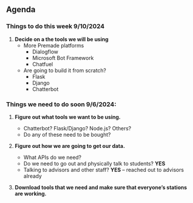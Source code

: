 ## Agenda

### Things to do this week 9/10/2024

1. **Decide on a the tools we will be using**
   - More Premade platforms
      - Dialogflow
      - Microsoft Bot Framework
      - Chatfuel
   - Are going to build it from scratch?
      - Flask
      - Django
      - Chatterbot

### Things we need to do soon 9/6/2024:

1. **Figure out what tools we want to be using.**
   - Chatterbot? Flask/Django? Node.js? Others? 
   - Do any of these need to be bought?

2. **Figure out how we are going to get our data.**
   - What APIs do we need?
   - Do we need to go out and physically talk to students? **YES**
   - Talking to advisors and other staff? **YES** – reached out to advisors already

3. **Download tools that we need and make sure that everyone’s stations are working.**

